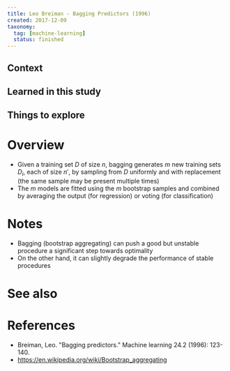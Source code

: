```yaml
---
title: Leo Breiman - Bagging Predictors (1996)
created: 2017-12-09
taxonomy:
  tag: [machine-learning]
  status: finished
---
```


## Context

## Learned in this study

## Things to explore

# Overview
* Given a training set $D$ of size $n$, bagging generates $m$ new training sets $D_i$, each of size $n'$, by sampling from $D$ uniformly and with replacement (the same sample may be present multiple times)
* The $m$ models are fitted using the $m$ bootstrap samples and combined by averaging the output (for regression) or voting (for classification)

# Notes
* Bagging (bootstrap aggregating) can push a good but unstable procedure a significant step towards optimality
* On the other hand, it can slightly degrade the performance of stable procedures

# See also

# References
* Breiman, Leo. "Bagging predictors." Machine learning 24.2 (1996): 123-140.
* https://en.wikipedia.org/wiki/Bootstrap_aggregating
